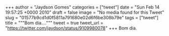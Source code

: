 
+++
author = "Jaydson Gomes"
categories = ["tweet"]
date = "Sun Feb 14 19:57:25 +0000 2010"
draft = false
image = "No media found for this Tweet"
slug = "01577b9cd1d0f5811a791680e02d6f6be308b79e"
tags = ["tweet"]
title = """Bom dia...."""
tweet = true
tweet_url = "https://twitter.com/jaydson/status/9109980078"
+++
Bom dia.
